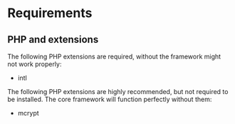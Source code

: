 Requirements
============

PHP and extensions
------------------

The following PHP extensions are required, without the framework might not work properly:

*   intl

The following PHP extensions are highly recommended, but not required to be installed. The core framework will function
perfectly without them:

*   mcrypt
